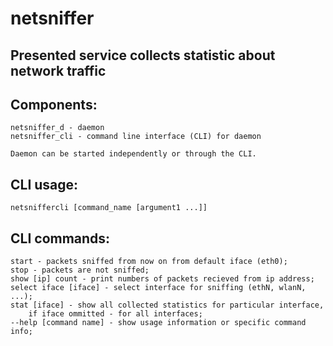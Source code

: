 # netsniffer
## Presented service collects statistic about network traffic

## Components:
	netsniffer_d - daemon
	netsniffer_cli - command line interface (CLI) for daemon

	Daemon can be started independently or through the CLI.

## CLI usage:
	netsniffercli [command_name [argument1 ...]]

## CLI commands:
	start - packets sniffed from now on from default iface (eth0);
	stop - packets are not sniffed;
	show [ip] count - print numbers of packets recieved from ip address;
	select iface [iface] - select interface for sniffing (ethN, wlanN, ...);
	stat [iface] - show all collected statistics for particular interface,
		if iface ommitted - for all interfaces;
	--help [command name] - show usage information or specific command info;
